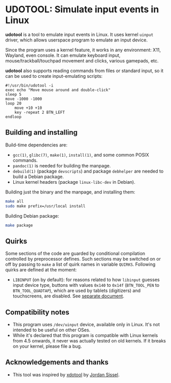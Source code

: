 # UDOTOOL: Simulate input events in Linux

**udotool** is a tool to emulate input events in Linux. It uses
kernel `uinput` driver, which allows userspace program to emulate
an input device.

Since the program uses a kernel feature, it works in any environment:
X11, Wayland, even console. It can emulate keyboard input,
mouse/trackball/touchpad movement and clicks, various gamepads, etc.

**udotool** also supports reading commands from files or standard
input, so it can be used to create input-emulating scripts:

```
#!/usr/bin/udotool -i
exec echo "Move mouse around and double-click"
sleep 5
move -1000 -1000
loop 20
    move +10 +10
    key -repeat 2 BTN_LEFT
endloop
```

## Building and installing

Build-time dependencies are:

- `gcc(1)`, `glibc(7)`, `make(1)`, `install(1)`, and some common POSIX commands.
- `pandoc(1)` is needed for building the manpage.
- `debuild(1)` (package `devscripts`) and package `debhelper` are needed
  to build a Debian package.
- Linux kernel headers (package `linux-libc-dev` in Debian).

Building just the binary and the manpage, and installing them:

```sh
make all
sudo make prefix=/usr/local install
```

Building Debian package:

```sh
make package
```

## Quirks

Some sections of the code are guarded by conditional compilation controlled
by preprocessor defines. Such sections may be switched on or off by passing
to `make` a list of quirk names in variable `QUIRKS`. Following quirks are
defined at the moment:

- `LIBINPUT` (on by default): for reasons related to how `libinput` guesses
  input device type, buttons with values `0x140` to `0x14f` (`BTN_TOOL_PEN`
  to `BTN_TOOL_QUADTAP`), which are used by tablets (digitizers) and
  touchscreens, are disabled. See [separate document](doc/QUIRK-LIBINPUT.md).

## Compatibility notes

- This program uses `/dev/uinput` device, available only in Linux. It's
  not intended to be useful on other OSes.
- While it's declared that this program is compatible with Linux kernels
  from 4.5 onwards, it never was actually tested on old kernels. If it
  breaks on your kernel, please file a bug.

## Acknowledgements and thanks

- This tool was inspired by [xdotool](https://github.com/jordansissel/xdotool)
  by [Jordan Sissel](https://github.com/jordansissel).
